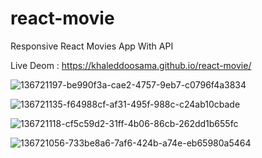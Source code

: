 # react-movie

Responsive React Movies App With API

Live Deom : https://khaleddoosama.github.io/react-movie/

![136721197-be990f3a-cae2-4757-9eb7-c0796f4a3834](https://user-images.githubusercontent.com/77926146/194106794-a1cf955b-78cf-4b20-8897-5e199dcafca6.png)

![136721135-f64988cf-af31-495f-988c-c24ab10cbade](https://user-images.githubusercontent.com/77926146/194106951-9fdaac7c-d985-4bef-b0f9-fd7d345b5f9f.png)

![136721118-cf5c59d2-31ff-4b06-86cb-262dd1b655fc](https://user-images.githubusercontent.com/77926146/194107123-838d2a33-4a56-41ef-bcd1-cce9b90db125.png)

![136721056-733be8a6-7af6-424b-a74e-eb65980a5464](https://user-images.githubusercontent.com/77926146/194107199-ba710f25-f35c-46f4-a31d-cf5b68739377.png)
